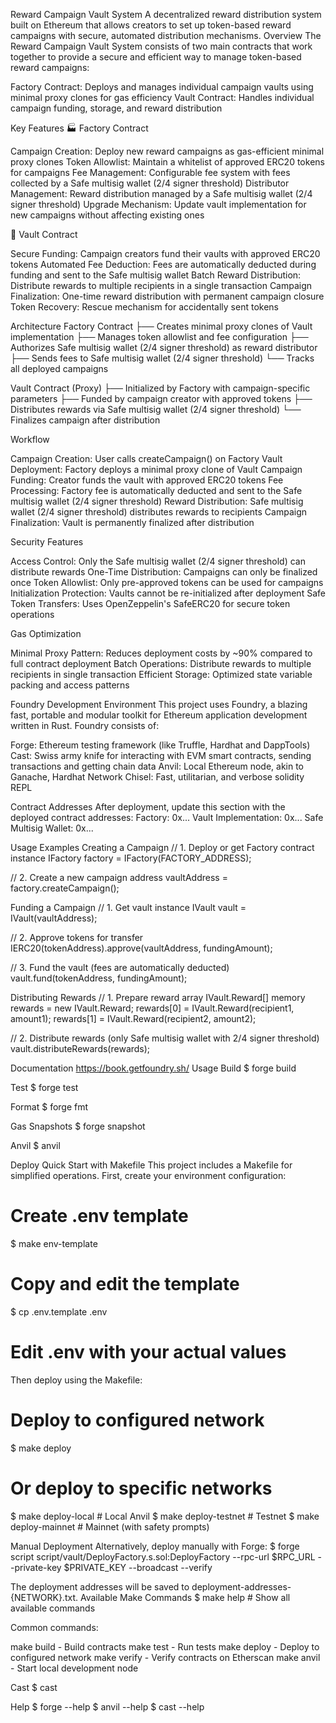 Reward Campaign Vault System
A decentralized reward distribution system built on Ethereum that allows creators to set up token-based reward campaigns with secure, automated distribution mechanisms.
Overview
The Reward Campaign Vault System consists of two main contracts that work together to provide a secure and efficient way to manage token-based reward campaigns:

Factory Contract: Deploys and manages individual campaign vaults using minimal proxy clones for gas efficiency
Vault Contract: Handles individual campaign funding, storage, and reward distribution

Key Features
🏭 Factory Contract

Campaign Creation: Deploy new reward campaigns as gas-efficient minimal proxy clones
Token Allowlist: Maintain a whitelist of approved ERC20 tokens for campaigns
Fee Management: Configurable fee system with fees collected by a Safe multisig wallet (2/4 signer threshold)
Distributor Management: Reward distribution managed by a Safe multisig wallet (2/4 signer threshold)
Upgrade Mechanism: Update vault implementation for new campaigns without affecting existing ones

🏦 Vault Contract

Secure Funding: Campaign creators fund their vaults with approved ERC20 tokens
Automated Fee Deduction: Fees are automatically deducted during funding and sent to the Safe multisig wallet
Batch Reward Distribution: Distribute rewards to multiple recipients in a single transaction
Campaign Finalization: One-time reward distribution with permanent campaign closure
Token Recovery: Rescue mechanism for accidentally sent tokens

Architecture
Factory Contract
├── Creates minimal proxy clones of Vault implementation
├── Manages token allowlist and fee configuration
├── Authorizes Safe multisig wallet (2/4 signer threshold) as reward distributor
├── Sends fees to Safe multisig wallet (2/4 signer threshold)
└── Tracks all deployed campaigns

Vault Contract (Proxy)
├── Initialized by Factory with campaign-specific parameters
├── Funded by campaign creator with approved tokens
├── Distributes rewards via Safe multisig wallet (2/4 signer threshold)
└── Finalizes campaign after distribution

Workflow

Campaign Creation: User calls createCampaign() on Factory
Vault Deployment: Factory deploys a minimal proxy clone of Vault
Campaign Funding: Creator funds the vault with approved ERC20 tokens
Fee Processing: Factory fee is automatically deducted and sent to the Safe multisig wallet (2/4 signer threshold)
Reward Distribution: Safe multisig wallet (2/4 signer threshold) distributes rewards to recipients
Campaign Finalization: Vault is permanently finalized after distribution

Security Features

Access Control: Only the Safe multisig wallet (2/4 signer threshold) can distribute rewards
One-Time Distribution: Campaigns can only be finalized once
Token Allowlist: Only pre-approved tokens can be used for campaigns
Initialization Protection: Vaults cannot be re-initialized after deployment
Safe Token Transfers: Uses OpenZeppelin's SafeERC20 for secure token operations

Gas Optimization

Minimal Proxy Pattern: Reduces deployment costs by ~90% compared to full contract deployment
Batch Operations: Distribute rewards to multiple recipients in single transaction
Efficient Storage: Optimized state variable packing and access patterns

Foundry Development Environment
This project uses Foundry, a blazing fast, portable and modular toolkit for Ethereum application development written in Rust.
Foundry consists of:

Forge: Ethereum testing framework (like Truffle, Hardhat and DappTools)
Cast: Swiss army knife for interacting with EVM smart contracts, sending transactions and getting chain data
Anvil: Local Ethereum node, akin to Ganache, Hardhat Network
Chisel: Fast, utilitarian, and verbose solidity REPL

Contract Addresses
After deployment, update this section with the deployed contract addresses:
Factory: 0x...
Vault Implementation: 0x...
Safe Multisig Wallet: 0x...

Usage Examples
Creating a Campaign
// 1. Deploy or get Factory contract instance
IFactory factory = IFactory(FACTORY_ADDRESS);

// 2. Create a new campaign
address vaultAddress = factory.createCampaign();

Funding a Campaign
// 1. Get vault instance
IVault vault = IVault(vaultAddress);

// 2. Approve tokens for transfer
IERC20(tokenAddress).approve(vaultAddress, fundingAmount);

// 3. Fund the vault (fees are automatically deducted)
vault.fund(tokenAddress, fundingAmount);

Distributing Rewards
// 1. Prepare reward array
IVault.Reward[] memory rewards = new IVault.Reward[](2);
rewards[0] = IVault.Reward(recipient1, amount1);
rewards[1] = IVault.Reward(recipient2, amount2);

// 2. Distribute rewards (only Safe multisig wallet with 2/4 signer threshold)
vault.distributeRewards(rewards);

Documentation
https://book.getfoundry.sh/
Usage
Build
$ forge build

Test
$ forge test

Format
$ forge fmt

Gas Snapshots
$ forge snapshot

Anvil
$ anvil

Deploy
Quick Start with Makefile
This project includes a Makefile for simplified operations. First, create your environment configuration:
# Create .env template
$ make env-template

# Copy and edit the template
$ cp .env.template .env
# Edit .env with your actual values

Then deploy using the Makefile:
# Deploy to configured network
$ make deploy

# Or deploy to specific networks
$ make deploy-local    # Local Anvil
$ make deploy-testnet  # Testnet
$ make deploy-mainnet  # Mainnet (with safety prompts)

Manual Deployment
Alternatively, deploy manually with Forge:
$ forge script script/vault/DeployFactory.s.sol:DeployFactory --rpc-url $RPC_URL --private-key $PRIVATE_KEY --broadcast --verify

The deployment addresses will be saved to deployment-addresses-{NETWORK}.txt.
Available Make Commands
$ make help  # Show all available commands

Common commands:

make build - Build contracts
make test - Run tests
make deploy - Deploy to configured network
make verify - Verify contracts on Etherscan
make anvil - Start local development node

Cast
$ cast <subcommand>

Help
$ forge --help
$ anvil --help
$ cast --help
